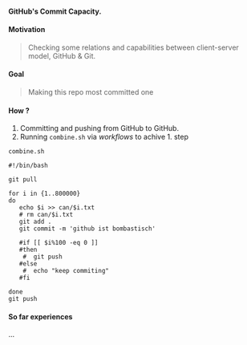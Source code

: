 
#### GitHub's Commit Capacity.


#### Motivation 
> Checking some relations and capabilities between client-server model, GitHub & Git.

#### Goal
> Making this repo most committed one

#### How ?
1. Committing and pushing from GitHub to GitHub. 
2. Running `combine.sh` via <i>workflows</i> to achive 1. step

<code>combine.sh</code>
```shell
#!/bin/bash

git pull

for i in {1..800000}
do
   echo $i >> can/$i.txt
   # rm can/$i.txt
   git add . 
   git commit -m 'github ist bombastisch'

   #if [[ $i%100 -eq 0 ]]
   #then 
    #  git push
   #else
    #  echo "keep commiting"   
   #fi
  
done
git push
```

#### So far experiences
... 
